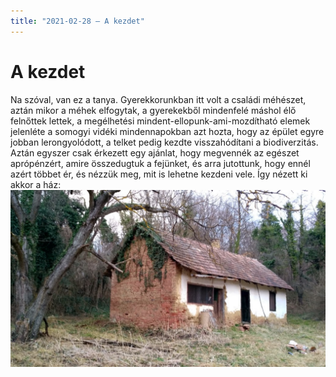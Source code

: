 ```yaml
---
title: "2021-02-28 – A kezdet"
---
```


# A kezdet
Na szóval, van ez a tanya. Gyerekkorunkban itt volt a családi méhészet, aztán mikor a méhek elfogytak, a gyerekekből mindenfelé máshol élő felnőttek lettek, a megélhetési mindent-ellopunk-ami-mozdítható elemek jelenléte a somogyi vidéki mindennapokban azt hozta, hogy az épület egyre jobban lerongyolódott, a telket pedig kezdte visszahódítani a biodiverzitás.
Aztán egyszer csak érkezett egy ajánlat, hogy megvennék az egészet aprópénzért, amire összedugtuk a fejünket, és arra jutottunk, hogy ennél azért többet ér, és nézzük meg, mit is lehetne kezdeni vele.
Így nézett ki akkor a ház:
![A ház képe](/img/IMG_20210227_170346_HDR.jpg)